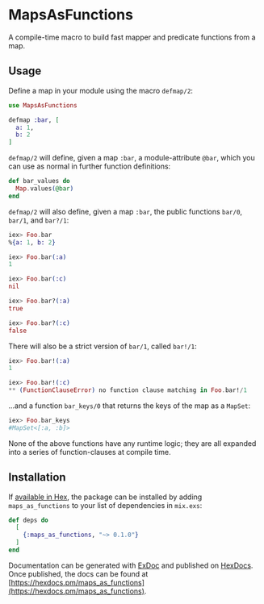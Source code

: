 # MapsAsFunctions

A compile-time macro to build fast mapper and predicate functions from a map.

## Usage

Define a map in your module using the macro `defmap/2`:

```elixir
use MapsAsFunctions

defmap :bar, [
  a: 1,
  b: 2
]
```

`defmap/2` will define, given a map `:bar`, a module-attribute `@bar`, which you can use as normal in further function definitions:

```elixir
def bar_values do
  Map.values(@bar)
end
```

`defmap/2` will also define, given a map `:bar`, the public functions `bar/0`, `bar/1`, and `bar?/1`:

```elixir
iex> Foo.bar
%{a: 1, b: 2}

iex> Foo.bar(:a)
1

iex> Foo.bar(:c)
nil

iex> Foo.bar?(:a)
true

iex> Foo.bar?(:c)
false
```

There will also be a strict version of `bar/1`, called `bar!/1`:

```elixir
iex> Foo.bar!(:a)
1

iex> Foo.bar!(:c)
** (FunctionClauseError) no function clause matching in Foo.bar!/1
```

...and a function `bar_keys/0` that returns the keys of the map as a `MapSet`:

```elixir
iex> Foo.bar_keys
#MapSet<[:a, :b]>
```

None of the above functions have any runtime logic; they are all expanded into a series of function-clauses at compile time.

## Installation

If [available in Hex](https://hex.pm/docs/publish), the package can be installed
by adding `maps_as_functions` to your list of dependencies in `mix.exs`:

```elixir
def deps do
  [
    {:maps_as_functions, "~> 0.1.0"}
  ]
end
```

Documentation can be generated with [ExDoc](https://github.com/elixir-lang/ex_doc)
and published on [HexDocs](https://hexdocs.pm). Once published, the docs can
be found at [https://hexdocs.pm/maps_as_functions](https://hexdocs.pm/maps_as_functions).

